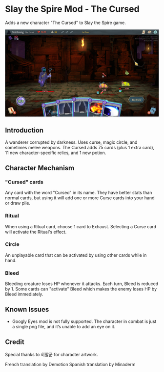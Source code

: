 # Slay the Spire Mod - The Cursed

Adds a new character "The Cursed" to Slay the Spire game.

![The Cursed gameplay screenshot](the_cursed_gameplay.png)

## Introduction
A wanderer corrupted by darkness. Uses curse, magic circle, and sometimes melee weapons.
The Cursed adds 75 cards (plus 1 extra card), 11 new character-specific relics, and 1 new potion.

## Character Mechanism
### "Cursed" cards
Any card with the word "Cursed" in its name. They have better stats than normal cards, but using it will add one or more Curse cards into your hand or draw pile.
### Ritual
When using a Ritual card, choose 1 card to Exhaust. Selecting a Curse card will activate the Ritual's effect.
### Circle
An unplayable card that can be activated by using other cards while in hand.
### Bleed
Bleeding creature loses HP whenever it attacks. Each turn, Bleed is reduced by 1. Some cards can "activate" Bleed which makes the enemy loses HP by Bleed immediately. 

## Known Issues
- Googly Eyes mod is not fully supported. The character in combat is just a single png file, and it’s unable to add an eye on it.

## Credit
Special thanks to 히말군 for character artwork.

French translation by Demotion
Spanish translation by Minaderm